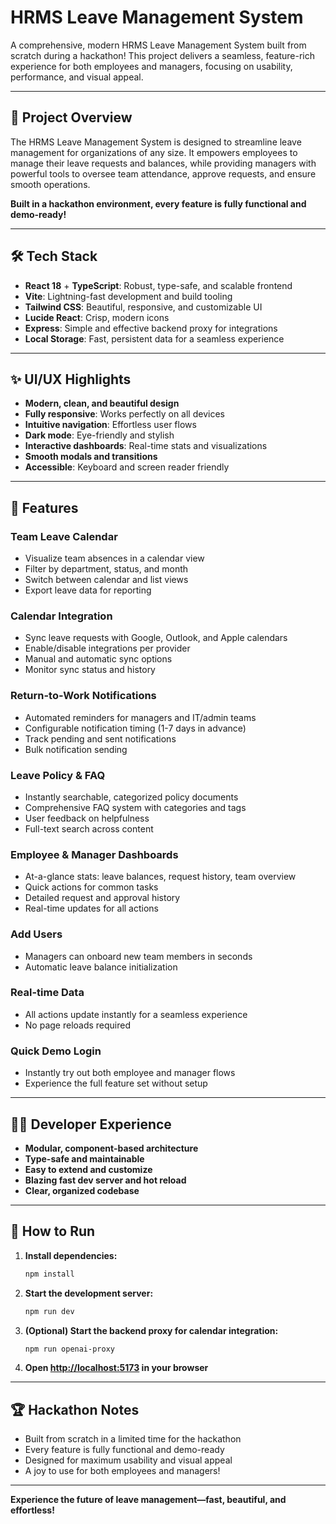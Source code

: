# HRMS Leave Management System

A comprehensive, modern HRMS Leave Management System built from scratch during a hackathon! This project delivers a seamless, feature-rich experience for both employees and managers, focusing on usability, performance, and visual appeal.

---

## 🚀 Project Overview

The HRMS Leave Management System is designed to streamline leave management for organizations of any size. It empowers employees to manage their leave requests and balances, while providing managers with powerful tools to oversee team attendance, approve requests, and ensure smooth operations.

**Built in a hackathon environment, every feature is fully functional and demo-ready!**

---

## 🛠️ Tech Stack

- **React 18** + **TypeScript**: Robust, type-safe, and scalable frontend
- **Vite**: Lightning-fast development and build tooling
- **Tailwind CSS**: Beautiful, responsive, and customizable UI
- **Lucide React**: Crisp, modern icons
- **Express**: Simple and effective backend proxy for integrations
- **Local Storage**: Fast, persistent data for a seamless experience

---

## ✨ UI/UX Highlights

- **Modern, clean, and beautiful design**
- **Fully responsive**: Works perfectly on all devices
- **Intuitive navigation**: Effortless user flows
- **Dark mode**: Eye-friendly and stylish
- **Interactive dashboards**: Real-time stats and visualizations
- **Smooth modals and transitions**
- **Accessible**: Keyboard and screen reader friendly

---

## 🌟 Features

### Team Leave Calendar

- Visualize team absences in a calendar view
- Filter by department, status, and month
- Switch between calendar and list views
- Export leave data for reporting

### Calendar Integration

- Sync leave requests with Google, Outlook, and Apple calendars
- Enable/disable integrations per provider
- Manual and automatic sync options
- Monitor sync status and history

### Return-to-Work Notifications

- Automated reminders for managers and IT/admin teams
- Configurable notification timing (1-7 days in advance)
- Track pending and sent notifications
- Bulk notification sending

### Leave Policy & FAQ

- Instantly searchable, categorized policy documents
- Comprehensive FAQ system with categories and tags
- User feedback on helpfulness
- Full-text search across content

### Employee & Manager Dashboards

- At-a-glance stats: leave balances, request history, team overview
- Quick actions for common tasks
- Detailed request and approval history
- Real-time updates for all actions

### Add Users

- Managers can onboard new team members in seconds
- Automatic leave balance initialization

### Real-time Data

- All actions update instantly for a seamless experience
- No page reloads required

### Quick Demo Login

- Instantly try out both employee and manager flows
- Experience the full feature set without setup

---

## 🧑‍💻 Developer Experience

- **Modular, component-based architecture**
- **Type-safe and maintainable**
- **Easy to extend and customize**
- **Blazing fast dev server and hot reload**
- **Clear, organized codebase**

---

## 🏁 How to Run

1. **Install dependencies:**
   ```bash
   npm install
   ```
2. **Start the development server:**
   ```bash
   npm run dev
   ```
3. **(Optional) Start the backend proxy for calendar integration:**
   ```bash
   npm run openai-proxy
   ```
4. **Open [http://localhost:5173](http://localhost:5173) in your browser**

---

## 🏆 Hackathon Notes

- Built from scratch in a limited time for the hackathon
- Every feature is fully functional and demo-ready
- Designed for maximum usability and visual appeal
- A joy to use for both employees and managers!

---

**Experience the future of leave management—fast, beautiful, and effortless!**
